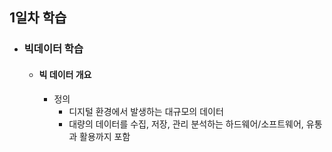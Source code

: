 ## 1일차 학습

- ### 빅데이터 학습
    - #### 빅 데이터 개요
        - 정의
             - 디지털 환경에서 발생하는 대규모의 데이터
             - 대량의 데이터를 수집, 저장, 관리 분석하는 하드웨어/소프트웨어, 유통과 활용까지 포함